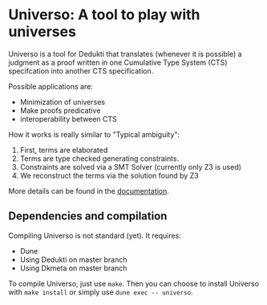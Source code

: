 Universo: A tool to play with universes
=======================================

Universo is a tool for Dedukti that translates (whenever it is possible) a judgment as a proof written in one Cumulative Type System (CTS) specifcation into another CTS specification.

Possible applications are:
- Minimization of universes
- Make proofs predicative
- interoperability between CTS

How it works is really similar to "Typical ambiguity":

1. First, terms are elaborated
2. Terms are type checked generating constraints.
3. Constraints are solved via a SMT Solver (currently only Z3 is used)
4. We reconstruct the terms via the solution found by Z3

More details can be found in the [documentation](doc/DOCUMENTATION.md).

Dependencies and compilation
----------------------------

Compiling Universo is not standard (yet). It requires:

- Dune
- Using Dedukti on master branch
- Using Dkmeta on master branch

To compile Universo, just use `make`. Then you can choose to install Universo with `make install` or simply use `dune exec -- universo`.
